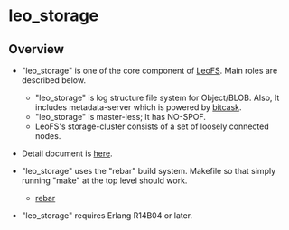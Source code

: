 leo_storage
===========

Overview
--------

* "leo_storage" is one of the core component of [LeoFS](https://github.com/leo-project/leofs). Main roles are described below.
  * "leo_storage" is log structure file system for Object/BLOB. Also, It includes metadata-server which is powered by [bitcask](https://github.com/basho/bitcask).
  * "leo_storage" is master-less; It has NO-SPOF.
  * LeoFS's storage-cluster consists of a set of loosely connected nodes.

*  Detail document is [here](http://www.leofs.org/docs/).

* "leo_storage" uses the "rebar" build system. Makefile so that simply running "make" at the top level should work.
  * [rebar](https://github.com/basho/rebar)
* "leo_storage" requires Erlang R14B04 or later.
